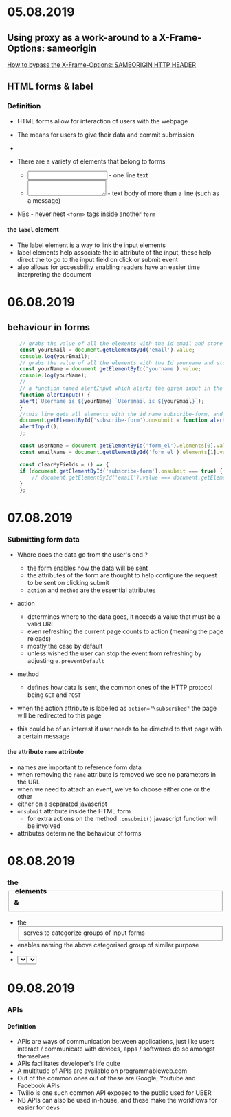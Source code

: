 # 05.08.2019
## Using proxy as a work-around to a X-Frame-Options: sameorigin
[How to bypass the X-Frame-Options: SAMEORIGIN HTTP HEADER](https://stackoverflow.com/questions/2783095/how-can-i-bypass-the-x-frame-options-sameorigin-http-header)

## HTML forms & label
### Definition
- HTML forms allow for interaction of users with the webpage
- The means for users to give their data and commit submission
- 

- There are a variety of elements that belong to forms
    - <input></input> - one line text
    - <textarea></textarea> - text body of more than a line (such as a message)
- NBs - never nest `<form>` tags inside another `form`

#### the `label` element
- The label element is a way to link the input elements 
- label elements help associate the id attribute of the input, these help direct the to go to the input field on click or submit event
- also allows for accessbility enabling readers have an easier time interpreting the document

# 06.08.2019
## behaviour in forms
```javascript
    // grabs the value of all the elements with the Id email and store it a variable called _yourEmail_
    const yourEmail = document.getElementById('email').value;
    console.log(yourEmail);
    // grabs the value of all the elements with the Id yourname and store it a variable called _yourEmail_
    const yourName = document.getElementById('yourname').value;
    console.log(yourName);
    //
    // a function named alertInput which alerts the given input in the backtick
    function alertInput() {
    alert(`Username is ${yourName}``Useremail is ${yourEmail}`);
    }
    //this line gets all elements with the id name subscribe-form, and is triggered to run the function alertOnSubmit, which calls the previously defined function
    document.getElementById('subscribe-form').onsubmit = function alertOnSubmit() {
    alertInput();
    };

    const userName = document.getElementById('form_el').elements[0].value;
    const emailName = document.getElementById('form_el').elements[1].value;

    const clearMyFields = () => {
    if (document.getElementById('subscribe-form').onsubmit === true) {
        // document.getElementById('email').value === document.getElementById('yourname').value === null
    }
    };
```

# 07.08.2019
### Submitting form data
- Where does the data go from the user's end ?
    - the form enables  how the data will be sent
    - the attributes of the form are thought to help configure the request to be sent on clicking submit
    - `action` and `method` are the essential attributes
- action
    - determines where to the data goes, it neeeds a value that must be a valid URL
    - even refreshing the current page counts to action (meaning the page reloads)
    - mostly the case by default
    - unless wished the user can stop the event from refreshing by adjusting `e.preventDefault`
- method
    - defines how data is sent, the common ones of the HTTP protocol being `GET` and `POST`

- when the action attribute is labelled as `action="\subscribed"` the page will be redirected to this page

- this could be of an interest if user needs to be directed to that page with a certain message

#### the attribute `name` attribute
- names are important to reference form data
- when removing the `name` attribute is removed we see no parameters in the URL
- when we need to attach an event, we've to choose either one or the other 
- either on a separated javascript
- `onsubmit` attribute inside the HTML form
    - for extra actions on the method `.onsubmit()` javascript function will be involved
- attributes determine the behaviour of forms

# 08.08.2019
### the <fieldset> & <legend> elements
- the <fieldset> serves to categorize groups of input forms 
- <legend></legend> enables naming the above categorised group of similar purpose
- <options></options>
- <select><select>

# 09.08.2019
### APIs
#### Definition
- APIs are ways of communication between applications, 
    just like users interact / communicate with devices, apps / softwares do so amongst themselves
- APIs facilitates developer's life quite
- A multitude of APIs are available on programmableweb.com
- Out of the common ones out of these are Google, Youtube  and Facebook APIs
- Twilio is one such common API exposed to the public used for UBER
- NB APIs can also be used in-house, and these make the workflows for easier for devs

